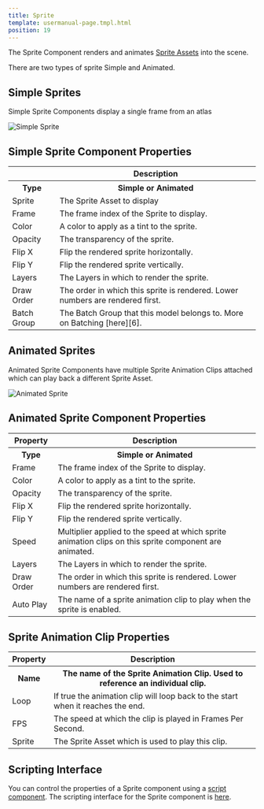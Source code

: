 ```yaml
---
title: Sprite
template: usermanual-page.tmpl.html
position: 19
---
```


The Sprite Component renders and animates [Sprite Assets][1] into the scene.

There are two types of sprite Simple and Animated.

## Simple Sprites

Simple Sprite Components display a single frame from an atlas

![Simple Sprite][2]

## Simple Sprite Component Properties

<table class="table table-striped">
    <col class="property-name"></col>
    <col class="property-description"></col>
    <tr><th></th><th>Description</th></tr>
    <tr><th>Type</th><th>Simple or Animated</th></tr>
    <tr><td>Sprite</td><td>The Sprite Asset to display</td></tr>
    <tr><td>Frame</td><td>The frame index of the Sprite to display.</td></tr>
    <tr><td>Color</td><td>A color to apply as a tint to the sprite.</td></tr>
    <tr><td>Opacity</td><td>The transparency of the sprite.</td></tr>
    <tr><td>Flip X</td><td>Flip the rendered sprite horizontally.</td></tr>
    <tr><td>Flip Y</td><td>Flip the rendered sprite vertically.</td></tr>
    <tr><td>Layers</td><td>The Layers in which to render the sprite.</td></tr>
    <tr><td>Draw Order</td><td>The order in which this sprite is rendered. Lower numbers are rendered first.</td></tr>
    <tr><td>Batch Group</td><td>The Batch Group that this model belongs to. More on Batching [here][6].</td></tr>
</table>

## Animated Sprites

Animated Sprite Components have multiple Sprite Animation Clips attached which can play back a different Sprite Asset.

![Animated Sprite][3]

## Animated Sprite Component Properties

<table class="table table-striped">
    <col class="property-name"></col>
    <col class="property-description"></col>
    <tr><th>Property</th><th>Description</th></tr>
    <tr><th>Type</th><th>Simple or Animated</th></tr>
    <tr><td>Frame</td><td>The frame index of the Sprite to display.</td></tr>
    <tr><td>Color</td><td>A color to apply as a tint to the sprite.</td></tr>
    <tr><td>Opacity</td><td>The transparency of the sprite.</td></tr>
    <tr><td>Flip X</td><td>Flip the rendered sprite horizontally.</td></tr>
    <tr><td>Flip Y</td><td>Flip the rendered sprite vertically.</td></tr>
    <tr><td>Speed</td><td>Multiplier applied to the speed at which sprite animation clips on this sprite component are animated.</td></tr>
    <tr><td>Layers</td><td>The Layers in which to render the sprite.</td></tr>
    <tr><td>Draw Order</td><td>The order in which this sprite is rendered. Lower numbers are rendered first.</td></tr>
    <tr><td>Auto Play</td><td>The name of a sprite animation clip to play when the sprite is enabled.</td></tr>
</table>

## Sprite Animation Clip Properties

<table class="table table-striped">
    <col class="property-name"></col>
    <col class="property-description"></col>
    <tr><th>Property</th><th>Description</th></tr>
    <tr><th>Name</th><th>The name of the Sprite Animation Clip. Used to reference an individual clip.</th></tr>
    <tr><td>Loop</td><td>If true the animation clip will loop back to the start when it reaches the end.</td></tr>
    <tr><td>FPS</td><td>The speed at which the clip is played in Frames Per Second.</td></tr>
    <tr><td>Sprite</td><td>The Sprite Asset which is used to play this clip.</td></tr>
</table>

## Scripting Interface

You can control the properties of a Sprite component using a [script component][4]. The scripting interface for the Sprite component is [here][5].


[1]: /user-manual/assets/sprites
[2]: /images/user-manual/scenes/components/component-sprite-simple.png
[3]: /images/user-manual/scenes/components/component-sprite-animated.png
[4]: /user-manual/packs/components/script
[5]: /en/api/pc.SpriteComponent.html
[6]: /user-manual/optimization/batching

